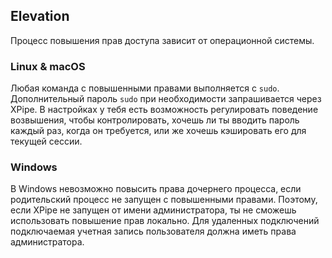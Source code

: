 ## Elevation

Процесс повышения прав доступа зависит от операционной системы.

### Linux & macOS

Любая команда с повышенными правами выполняется с `sudo`. Дополнительный пароль `sudo` при необходимости запрашивается через XPipe. В настройках у тебя есть возможность регулировать поведение возвышения, чтобы контролировать, хочешь ли ты вводить пароль каждый раз, когда он требуется, или же хочешь кэшировать его для текущей сессии.

### Windows

В Windows невозможно повысить права дочернего процесса, если родительский процесс не запущен с повышенными правами. Поэтому, если XPipe не запущен от имени администратора, ты не сможешь использовать повышение прав локально. Для удаленных подключений подключаемая учетная запись пользователя должна иметь права администратора.